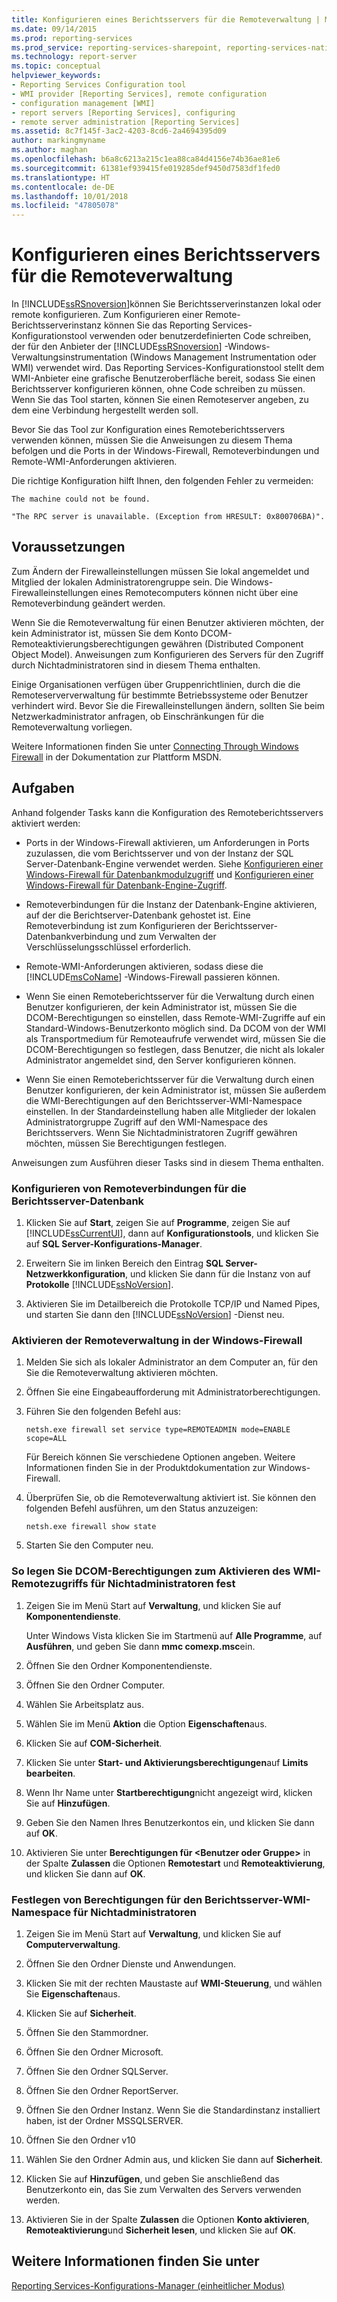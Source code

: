 ```yaml
---
title: Konfigurieren eines Berichtsservers für die Remoteverwaltung | Microsoft-Dokumentation
ms.date: 09/14/2015
ms.prod: reporting-services
ms.prod_service: reporting-services-sharepoint, reporting-services-native
ms.technology: report-server
ms.topic: conceptual
helpviewer_keywords:
- Reporting Services Configuration tool
- WMI provider [Reporting Services], remote configuration
- configuration management [WMI]
- report servers [Reporting Services], configuring
- remote server administration [Reporting Services]
ms.assetid: 8c7f145f-3ac2-4203-8cd6-2a4694395d09
author: markingmyname
ms.author: maghan
ms.openlocfilehash: b6a8c6213a215c1ea88ca84d4156e74b36ae81e6
ms.sourcegitcommit: 61381ef939415fe019285def9450d7583df1fed0
ms.translationtype: HT
ms.contentlocale: de-DE
ms.lasthandoff: 10/01/2018
ms.locfileid: "47805078"
---
```

# <a name="configure-a-report-server-for-remote-administration"></a>Konfigurieren eines Berichtsservers für die Remoteverwaltung
  In [!INCLUDE[ssRSnoversion](../../includes/ssrsnoversion-md.md)]können Sie Berichtsserverinstanzen lokal oder remote konfigurieren. Zum Konfigurieren einer Remote-Berichtsserverinstanz können Sie das Reporting Services-Konfigurationstool verwenden oder benutzerdefinierten Code schreiben, der für den Anbieter der [!INCLUDE[ssRSnoversion](../../includes/ssrsnoversion-md.md)] -Windows-Verwaltungsinstrumentation (Windows Management Instrumentation oder WMI) verwendet wird. Das Reporting Services-Konfigurationstool stellt dem WMI-Anbieter eine grafische Benutzeroberfläche bereit, sodass Sie einen Berichtsserver konfigurieren können, ohne Code schreiben zu müssen. Wenn Sie das Tool starten, können Sie einen Remoteserver angeben, zu dem eine Verbindung hergestellt werden soll.  
  
 Bevor Sie das Tool zur Konfiguration eines Remoteberichtsservers verwenden können, müssen Sie die Anweisungen zu diesem Thema befolgen und die Ports in der Windows-Firewall, Remoteverbindungen und Remote-WMI-Anforderungen aktivieren.  
  
 Die richtige Konfiguration hilft Ihnen, den folgenden Fehler zu vermeiden:  
  
 `The machine could not be found.`  
  
 `"The RPC server is unavailable. (Exception from HRESULT: 0x800706BA)".`  
  
## <a name="prerequisites"></a>Voraussetzungen  
 Zum Ändern der Firewalleinstellungen müssen Sie lokal angemeldet und Mitglied der lokalen Administratorengruppe sein. Die Windows-Firewalleinstellungen eines Remotecomputers können nicht über eine Remoteverbindung geändert werden.  
  
 Wenn Sie die Remoteverwaltung für einen Benutzer aktivieren möchten, der kein Administrator ist, müssen Sie dem Konto DCOM-Remoteaktivierungsberechtigungen gewähren (Distributed Component Object Model). Anweisungen zum Konfigurieren des Servers für den Zugriff durch Nichtadministratoren sind in diesem Thema enthalten.  
  
 Einige Organisationen verfügen über Gruppenrichtlinien, durch die die Remoteserververwaltung für bestimmte Betriebssysteme oder Benutzer verhindert wird. Bevor Sie die Firewalleinstellungen ändern, sollten Sie beim Netzwerkadministrator anfragen, ob Einschränkungen für die Remoteverwaltung vorliegen.  
  
 Weitere Informationen finden Sie unter [Connecting Through Windows Firewall](http://go.microsoft.com/fwlink/?LinkId=63615) in der Dokumentation zur Plattform MSDN.  
  
## <a name="tasks"></a>Aufgaben  
 Anhand folgender Tasks kann die Konfiguration des Remoteberichtsservers aktiviert werden:  
  
-   Ports in der Windows-Firewall aktivieren, um Anforderungen in Ports zuzulassen, die vom Berichtsserver und von der Instanz der SQL Server-Datenbank-Engine verwendet werden.  Siehe [Konfigurieren einer Windows-Firewall für Datenbankmodulzugriff](../../reporting-services/report-server/configure-a-firewall-for-report-server-access.md) und [Konfigurieren einer Windows-Firewall für Datenbank-Engine-Zugriff](../../database-engine/configure-windows/configure-a-windows-firewall-for-database-engine-access.md).  
  
-   Remoteverbindungen für die Instanz der Datenbank-Engine aktivieren, auf der die Berichtserver-Datenbank gehostet ist. Eine Remoteverbindung ist zum Konfigurieren der Berichtsserver-Datenbankverbindung und zum Verwalten der Verschlüsselungsschlüssel erforderlich.  
  
-   Remote-WMI-Anforderungen aktivieren, sodass diese die [!INCLUDE[msCoName](../../includes/msconame-md.md)] -Windows-Firewall passieren können.  
  
-   Wenn Sie einen Remoteberichtsserver für die Verwaltung durch einen Benutzer konfigurieren, der kein Administrator ist, müssen Sie die DCOM-Berechtigungen so einstellen, dass Remote-WMI-Zugriffe auf ein Standard-Windows-Benutzerkonto möglich sind. Da DCOM von der WMI als Transportmedium für Remoteaufrufe verwendet wird, müssen Sie die DCOM-Berechtigungen so festlegen, dass Benutzer, die nicht als lokaler Administrator angemeldet sind, den Server konfigurieren können.  
  
-   Wenn Sie einen Remoteberichtsserver für die Verwaltung durch einen Benutzer konfigurieren, der kein Administrator ist, müssen Sie außerdem die WMI-Berechtigungen auf den Berichtsserver-WMI-Namespace einstellen. In der Standardeinstellung haben alle Mitglieder der lokalen Administratorgruppe Zugriff auf den WMI-Namespace des Berichtsservers. Wenn Sie Nichtadministratoren Zugriff gewähren möchten, müssen Sie Berechtigungen festlegen.  
  
 Anweisungen zum Ausführen dieser Tasks sind in diesem Thema enthalten.  
  
### <a name="to-configure-remote-connections-to-the-report-server-database"></a>Konfigurieren von Remoteverbindungen für die Berichtsserver-Datenbank  
  
1.  Klicken Sie auf **Start**, zeigen Sie auf **Programme**, zeigen Sie auf [!INCLUDE[ssCurrentUI](../../includes/sscurrentui-md.md)], dann auf **Konfigurationstools**, und klicken Sie auf **SQL Server-Konfigurations-Manager**.  
  
2.  Erweitern Sie im linken Bereich den Eintrag **SQL Server-Netzwerkkonfiguration**, und klicken Sie dann für die Instanz von auf **Protokolle** [!INCLUDE[ssNoVersion](../../includes/ssnoversion-md.md)].  
  
3.  Aktivieren Sie im Detailbereich die Protokolle TCP/IP und Named Pipes, und starten Sie dann den [!INCLUDE[ssNoVersion](../../includes/ssnoversion-md.md)] -Dienst neu.  
  
### <a name="to-enable-remote-administration-in-windows-firewall"></a>Aktivieren der Remoteverwaltung in der Windows-Firewall  
  
1.  Melden Sie sich als lokaler Administrator an dem Computer an, für den Sie die Remoteverwaltung aktivieren möchten.  
  
2.  Öffnen Sie eine Eingabeaufforderung mit Administratorberechtigungen.  
  
3.  Führen Sie den folgenden Befehl aus:  
  
    ```  
    netsh.exe firewall set service type=REMOTEADMIN mode=ENABLE scope=ALL  
    ```  
  
     Für Bereich können Sie verschiedene Optionen angeben. Weitere Informationen finden Sie in der Produktdokumentation zur Windows-Firewall.  
  
4.  Überprüfen Sie, ob die Remoteverwaltung aktiviert ist. Sie können den folgenden Befehl ausführen, um den Status anzuzeigen:  
  
    ```  
    netsh.exe firewall show state  
    ```  
  
5.  Starten Sie den Computer neu.  
  
### <a name="to-set-dcom-permissions-to-enable-remote-wmi-access-for-non-administrators"></a>So legen Sie DCOM-Berechtigungen zum Aktivieren des WMI-Remotezugriffs für Nichtadministratoren fest  
  
1.  Zeigen Sie im Menü Start auf **Verwaltung**, und klicken Sie auf **Komponentendienste**.  
  
     Unter Windows Vista klicken Sie im Startmenü auf **Alle Programme**, auf **Ausführen**, und geben Sie dann **mmc comexp.msc**ein.  
  
2.  Öffnen Sie den Ordner Komponentendienste.  
  
3.  Öffnen Sie den Ordner Computer.  
  
4.  Wählen Sie Arbeitsplatz aus.  
  
5.  Wählen Sie im Menü **Aktion** die Option **Eigenschaften**aus.  
  
6.  Klicken Sie auf **COM-Sicherheit**.  
  
7.  Klicken Sie unter **Start- und Aktivierungsberechtigungen**auf **Limits bearbeiten**.  
  
8.  Wenn Ihr Name unter **Startberechtigung**nicht angezeigt wird, klicken Sie auf **Hinzufügen**.  
  
9. Geben Sie den Namen Ihres Benutzerkontos ein, und klicken Sie dann auf **OK**.  
  
10. Aktivieren Sie unter **Berechtigungen für \<Benutzer oder Gruppe>** in der Spalte **Zulassen** die Optionen **Remotestart** und **Remoteaktivierung**, und klicken Sie dann auf **OK**.  
  
### <a name="to-set-permissions-on-the-report-server-wmi-namespace-for-non-administrators"></a>Festlegen von Berechtigungen für den Berichtsserver-WMI-Namespace für Nichtadministratoren  
  
1.  Zeigen Sie im Menü Start auf **Verwaltung**, und klicken Sie auf **Computerverwaltung**.  
  
2.  Öffnen Sie den Ordner Dienste und Anwendungen.  
  
3.  Klicken Sie mit der rechten Maustaste auf **WMI-Steuerung**, und wählen Sie **Eigenschaften**aus.  
  
4.  Klicken Sie auf **Sicherheit**.  
  
5.  Öffnen Sie den Stammordner.  
  
6.  Öffnen Sie den Ordner Microsoft.  
  
7.  Öffnen Sie den Ordner SQLServer.  
  
8.  Öffnen Sie den Ordner ReportServer.  
  
9. Öffnen Sie den Ordner Instanz. Wenn Sie die Standardinstanz installiert haben, ist der Ordner MSSQLSERVER.  
  
10. Öffnen Sie den Ordner v10  
  
11. Wählen Sie den Ordner Admin aus, und klicken Sie dann auf **Sicherheit**.  
  
12. Klicken Sie auf **Hinzufügen**, und geben Sie anschließend das Benutzerkonto ein, das Sie zum Verwalten des Servers verwenden werden.  
  
13. Aktivieren Sie in der Spalte **Zulassen** die Optionen **Konto aktivieren**, **Remoteaktivierung**und **Sicherheit lesen**, und klicken Sie auf **OK**.  
  
## <a name="see-also"></a>Weitere Informationen finden Sie unter  
 [Reporting Services-Konfigurations-Manager &#40;einheitlicher Modus&#41;](../../reporting-services/install-windows/reporting-services-configuration-manager-native-mode.md)  
  
  
